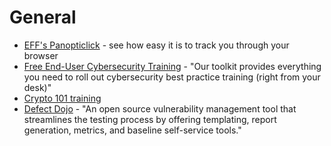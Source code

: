 # General

- [EFF's Panopticlick](https://panopticlick.eff.org/) - see how easy it is to track you through your browser
- [Free End-User Cybersecurity Training](https://www.foursys.co.uk/cybersecurity-training-toolkit) - "Our toolkit provides everything you need to roll out cybersecurity best practice training (right from your desk)"
- [Crypto 101 training](https://www.crypto101.io/)
- [Defect Dojo](https://www.owasp.org/index.php/OWASP_DefectDojo_Project) - "An open source vulnerability management tool that streamlines the testing process by offering templating, report generation, metrics, and baseline self-service tools."
